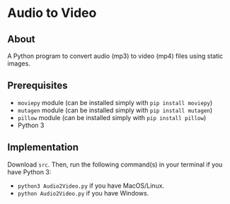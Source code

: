# Audio to Video

## About

A Python program to convert audio (mp3) to video (mp4) files using static images.

## Prerequisites

- `moviepy` module (can be installed simply with `pip install moviepy`)
- `mutagen` module (can be installed simply with `pip install mutagen`)
- `pillow` module (can be installed simply with `pip install pillow`)
- Python 3

##  Implementation

Download `src`. Then, run the following command(s) in your terminal if you have Python 3:

- `python3 Audio2Video.py` if you have MacOS/Linux.
- `python Audio2Video.py` if you have Windows.
